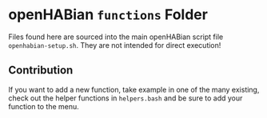 # openHABian `functions` Folder

Files found here are sourced into the main openHABian script file `openhabian-setup.sh`.
They are not intended for direct execution!

## Contribution

If you want to add a new function, take example in one of the many existing, check out the helper functions in `helpers.bash` and be sure to add your function to the menu.
